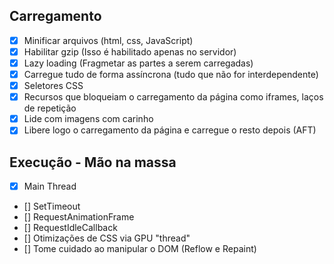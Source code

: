 ## Carregamento

- [x] Minificar arquivos (html, css, JavaScript)
- [x] Habilitar gzip (Isso é habilitado apenas no servidor)
- [x] Lazy loading (Fragmetar as partes a serem carregadas)
- [x] Carregue tudo de forma assíncrona (tudo que não for interdependente)
- [x] Seletores CSS
- [x] Recursos que bloqueiam o carregamento da página como iframes, laços de repetição
- [x] Lide com imagens com carinho
- [x] Libere logo o carregamento da página e carregue o resto depois (AFT)

## Execução - Mão na massa

- [x] Main Thread
- [] SetTimeout
- [] RequestAnimationFrame
- [] RequestIdleCallback
- [] Otimizações de CSS via GPU "thread"
- [] Tome cuidado ao manipular o DOM (Reflow e Repaint)